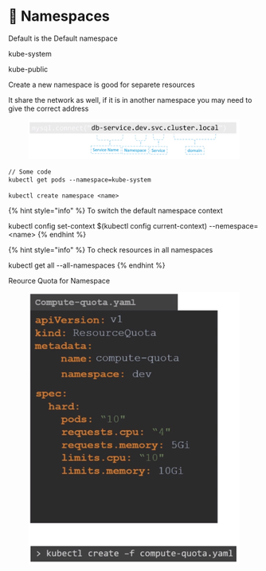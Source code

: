 # 🌴 Namespaces

Default is the Default namespace

kube-system

kube-public



Create a new namespace is good for separete resources

It share the network as well, if it is in another namespace you may need to give the correct address



<figure><img src="../.gitbook/assets/image (1) (1).png" alt=""><figcaption></figcaption></figure>

```
// Some code
kubectl get pods --namespace=kube-system

kubectl create namespace <name>
```

{% hint style="info" %}
To switch the default namespace context

kubectl config set-context $(kubectl config current-context) --nemespace=\<name>
{% endhint %}

{% hint style="info" %}
To check resources in all namespaces

kubectl get all --all-namespaces
{% endhint %}

Reource Quota for Namespace

<figure><img src="../.gitbook/assets/image (2).png" alt=""><figcaption></figcaption></figure>
